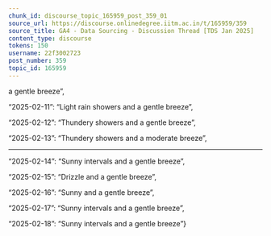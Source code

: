 ```yaml
---
chunk_id: discourse_topic_165959_post_359_01
source_url: https://discourse.onlinedegree.iitm.ac.in/t/165959/359
source_title: GA4 - Data Sourcing - Discussion Thread [TDS Jan 2025]
content_type: discourse
tokens: 150
username: 22f3002723
post_number: 359
topic_id: 165959
---
```


 a gentle breeze”,

“2025-02-11”: “Light rain showers and a gentle breeze”,

“2025-02-12”: “Thundery showers and a gentle breeze”,

“2025-02-13”: “Thundery showers and a moderate breeze”,

---

“2025-02-14”: “Sunny intervals and a gentle breeze”,

“2025-02-15”: “Drizzle and a gentle breeze”,

“2025-02-16”: “Sunny and a gentle breeze”,

“2025-02-17”: “Sunny intervals and a gentle breeze”,

“2025-02-18”: “Sunny intervals and a gentle breeze”}
